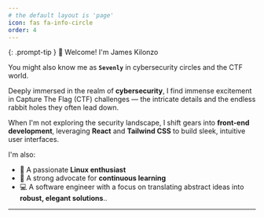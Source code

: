 ```yaml
---
# the default layout is 'page'
icon: fas fa-info-circle
order: 4
---
```


{: .prompt-tip }
🙌 Welcome! I'm James Kilonzo

You might also know me as **`Sevenly`** in cybersecurity circles and the CTF world.

Deeply immersed in the realm of **cybersecurity**, I find immense excitement in Capture The Flag (CTF) challenges — the intricate details and the endless rabbit holes they often lead down.

When I'm not exploring the security landscape, I shift gears into **front-end development**, leveraging **React** and **Tailwind CSS** to build sleek, intuitive user interfaces. 

I'm also:

- 🐧 A passionate **Linux enthusiast**
- 🤔 A strong advocate for **continuous learning**
- 💻 A software engineer with a focus on translating abstract ideas into **robust, elegant solutions**.. 

---
